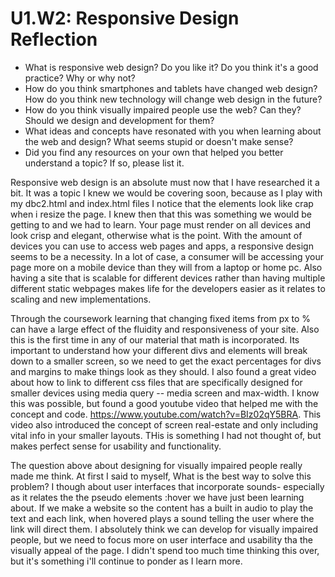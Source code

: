 # U1.W2: Responsive Design Reflection

* What is responsive web design? Do you like it?  Do you think it's a good practice? Why or why not?
* How do you think smartphones and tablets have changed web design? How do you think new technology will change web design in the future?
* How do you think visually impaired people use the web? Can they? Should we design and development for them?
* What ideas and concepts have resonated with you when learning about the web and design? What seems stupid or doesn't make sense?
* Did you find any resources on your own that helped you better understand a topic? If so, please list it.


Responsive web design is an absolute must now that I have researched it a bit.  It was a topic I knew we would be covering soon, because as I play with my dbc2.html and index.html files I notice that the elements look like crap when i resize the page.  I knew then that this was something we would be getting to and we had to learn. Your page must render on all devices and look crisp and elegant, otherwise what is the point.  With the amount of devices you can use to access web pages and apps, a responsive design seems to be a necessity.  In a lot of case, a consumer will be accessing your page more on a mobile device than they will from a laptop or home pc.  Also having a site that is scalable for different devices rather than having multiple different static webpages makes life for the developers easier as it relates to scaling and new implementations.

Through the coursework learning that changing fixed items from px to % can have a large effect of the fluidity and responsiveness of your site.  Also this is the first time in any of our material that math is incorporated. Its important to understand how your different divs and elements will break down to a smaller screen, so we need to get the exact percentages for divs and margins to make things look as they should.  I also found a great video about how to link to different css files that are specifically designed for smaller devices using media query -- media screen and max-width.  I know this was possible, but found a good youtube video that helped me with the concept and code. https://www.youtube.com/watch?v=BIz02qY5BRA.  This video also introduced the concept of screen real-estate and only including vital info in your smaller layouts.  THis is something I had not thought of, but makes perfect sense for usability and functionality.

The question above about designing for visually impaired people really made me think.  At first I said to myself, What is the best way to solve this problem? I though about user interfaces that incorporate sounds- especially as it relates the the pseudo elements :hover we have just been learning about. If we make a website so the content has a built in audio to play the text and each link, when hovered plays a sound telling the user where the link will direct them.  I absolutely think we can develop for visually impaired people, but we need to focus more on user interface and usability tha the visually appeal of the page.  I didn't spend too much time thinking this over, but it's something i'll continue to ponder as I learn more.